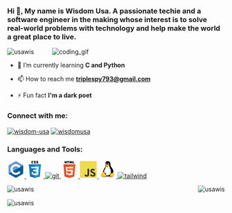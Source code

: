 <h3 align="left">Hi 👋, My name is Wisdom Usa. A passionate techie and a software engineer in the making whose interest is to solve real-world problems with technology and help make the world a great place to live.</h1>


<img align="right" alt="coding_gif" width="400" src="https://camo.githubusercontent.com/cae12fddd9d6982901d82580bdf321d81fb299141098ca1c2d4891870827bf17/68747470733a2f2f6d69726f2e6d656469756d2e636f6d2f6d61782f313336302f302a37513379765349765f7430696f4a2d5a2e676966">

<p align="left"> <img src="https://komarev.com/ghpvc/?username=usawis&label=Profile%20views&color=0e75b6&style=flat" alt="usawis" /> </p>

- 🌱 I’m currently learning **C and Python**

- 📫 How to reach me **triplespy793@gmail.com**

- ⚡ Fun fact **I'm a dark poet**

<h3 align="left">Connect with me:</h3>
<p align="left">
<a href="https://linkedin.com/in/wisdom-usa-65170b1ba" target="blank"><img align="center" src="https://raw.githubusercontent.com/rahuldkjain/github-profile-readme-generator/master/src/images/icons/Social/linked-in-alt.svg" alt="wisdom-usa" height="30" width="40" /></a>
<a href="https://www.hackerrank.com/wisdomusa" target="blank"><img align="center" src="https://raw.githubusercontent.com/rahuldkjain/github-profile-readme-generator/master/src/images/icons/Social/hackerrank.svg" alt="wisdomusa" height="30" width="40" /></a>
</p>

<h3 align="left">Languages and Tools:</h3>
<p align="left"> <a href="https://www.cprogramming.com/" target="_blank" rel="noreferrer"> <img src="https://raw.githubusercontent.com/devicons/devicon/master/icons/c/c-original.svg" alt="c" width="40" height="40"/> </a> <a href="https://www.w3schools.com/css/" target="_blank" rel="noreferrer"> <img src="https://raw.githubusercontent.com/devicons/devicon/master/icons/css3/css3-original-wordmark.svg" alt="css3" width="40" height="40"/> </a> <a href="https://git-scm.com/" target="_blank" rel="noreferrer"> <img src="https://www.vectorlogo.zone/logos/git-scm/git-scm-icon.svg" alt="git" width="40" height="40"/> </a> <a href="https://www.w3.org/html/" target="_blank" rel="noreferrer"> <img src="https://raw.githubusercontent.com/devicons/devicon/master/icons/html5/html5-original-wordmark.svg" alt="html5" width="40" height="40"/> </a> <a href="https://developer.mozilla.org/en-US/docs/Web/JavaScript" target="_blank" rel="noreferrer"> <img src="https://raw.githubusercontent.com/devicons/devicon/master/icons/javascript/javascript-original.svg" alt="javascript" width="40" height="40"/> </a> <a href="https://www.linux.org/" target="_blank" rel="noreferrer"> <img src="https://raw.githubusercontent.com/devicons/devicon/master/icons/linux/linux-original.svg" alt="linux" width="40" height="40"/> </a> <a href="https://tailwindcss.com/" target="_blank" rel="noreferrer"> <img src="https://www.vectorlogo.zone/logos/tailwindcss/tailwindcss-icon.svg" alt="tailwind" width="40" height="40"/> </a> </p>

<p><img align="left" src="https://github-readme-stats.vercel.app/api/top-langs?username=usawis&show_icons=true&locale=en&layout=compact" alt="usawis" /></p>

<p>&nbsp;<img align="right" src="https://github-readme-stats.vercel.app/api?username=usawis&show_icons=true&locale=en" alt="usawis" /></p>

<p><img align="center" src="https://github-readme-streak-stats.herokuapp.com/?user=usawis&" alt="usawis" /></p>
